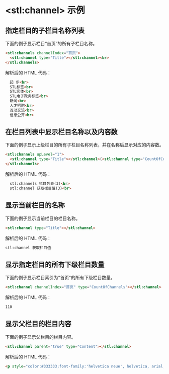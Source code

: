 # &lt;stl:channel&gt; 示例

## 指定栏目的子栏目名称列表

下面的例子显示栏目“首页”的所有子栏目名称。

```html
<stl:channels channelIndex="首页">
  <stl:channel type="Title"></stl:channel><br>
</stl:channels>
```

解析后的 HTML 代码：

```html
  起 步<br>
  STL标签<br>
  STL实体<br>
  STL电子政务标签<br>
  新闻<br>
  人才招聘<br>
  互动交流<br>
  信息公开<br>
```

## 在栏目列表中显示栏目名称以及内容数

下面的例子显示上级栏目的所有子栏目名称列表，并在名称后显示对应的内容数。

```html
<stl:channels upLevel="1">
  <stl:channel type="Title"></stl:channel>(<stl:channel type="CountOfContents"></stl:channel>)<br>
</stl:channels>
```

解析后的 HTML 代码：

```html
  stl:channels 栏目列表(3)<br>
  stl:channel 获取栏目值(3)<br>
```

## 显示当前栏目的名称

下面的例子显示当前栏目的栏目名称。

```html
<stl:channel type="Title"></stl:channel>
```

解析后的 HTML 代码：

```html
stl:channel 获取栏目值
```

## 显示指定栏目的所有下级栏目数量

下面的例子显示栏目索引为"首页"的所有下级栏目数量。

```html
<stl:channel channelIndex="首页" type="CountOfChannels"></stl:channel>
```

解析后的 HTML 代码：

```html
110
```

## 显示父栏目的栏目内容

下面的例子显示父栏目的栏目内容。

```html
<stl:channel parent="true" type="Content"></stl:channel>
```

解析后的 HTML 代码：

```html
<p style="color:#333333;font-family:'helvetica neue', helvetica, arial, sans-serif;font-size:14px;line-height:20px;margin-top:0px;margin-bottom:10px;">栏目标签包含获取栏目列表以及栏目属性的相关标签</p>
```
